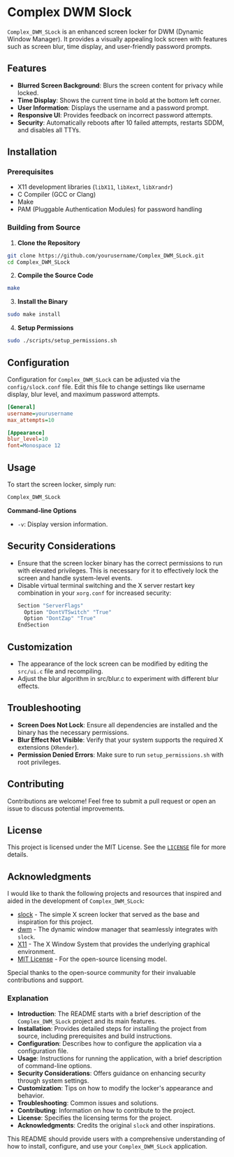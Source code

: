 # Complex DWM Slock

`Complex_DWM_SLock` is an enhanced screen locker for DWM (Dynamic Window Manager). It provides a visually
 appealing lock screen with features such as screen blur, time display, and user-friendly password prompts.

## Features

- **Blurred Screen Background**: Blurs the screen content for privacy while locked.
- **Time Display**: Shows the current time in bold at the bottom left corner.
- **User Information**: Displays the username and a password prompt.
- **Responsive UI**: Provides feedback on incorrect password attempts.
- **Security**: Automatically reboots after 10 failed attempts, restarts SDDM, and disables all TTYs.

## Installation

### Prerequisites

- X11 development libraries (`libX11`, `libXext`, `libXrandr`)
- C Compiler (GCC or Clang)
- Make
- PAM (Pluggable Authentication Modules) for password handling

### Building from Source

1. **Clone the Repository**
  ```bash
  git clone https://github.com/yourusername/Complex_DWM_SLock.git
  cd Complex_DWM_SLock
  ```

2. **Compile the Source Code**
  ```bash
  make
  ```

3. **Install the Binary**
  ```bash
  sudo make install
  ```

4. **Setup Permissions**
  ```bash
  sudo ./scripts/setup_permissions.sh
  ```

## Configuration

Configuration for `Complex_DWM_SLock` can be adjusted via the `config/slock.conf` file. Edit this file to
change settings like username display, blur level, and maximum password attempts. 
 
  ```ini
  [General] 
  username=yourusername
  max_attempts=10

  [Appearance]
  blur_level=10
  font=Monospace 12
  ```
 
## Usage

To start the screen locker, simply run:

  ```bash
  Complex_DWM_SLock
  ```

**Command-line Options**
- `-v`: Display version information.

## Security Considerations

- Ensure that the screen locker binary has the correct permissions to run with elevated privileges. This is
  necessary for it to effectively lock the screen and handle system-level events.
- Disable virtual terminal switching and the X server restart key combination in your `xorg.conf` for increased
  security:
  ```bash
  Section "ServerFlags"
    Option "DontVTSwitch" "True"
    Option "DontZap" "True"
  EndSection
  ```

## Customization

- The appearance of the lock screen can be modified by editing the `src/ui.c` file and recompiling.
- Adjust the blur algorithm in src/blur.c to experiment with different blur effects.

## Troubleshooting

- **Screen Does Not Lock**: Ensure all dependencies are installed and the binary has the necessary permissions.
- **Blur Effect Not Visible**: Verify that your system supports the required X extensions (`XRender`).
- **Permission Denied Errors**: Make sure to run `setup_permissions.sh` with root privileges.

## Contributing

Contributions are welcome! Feel free to submit a pull request or open an issue to discuss potential improvements.

## License

This project is licensed under the MIT License. See the [`LICENSE`](LICENSE) file for more details.

## Acknowledgments

I would like to thank the following projects and resources that inspired and aided in the development of `Complex_DWM_SLock`:

- [slock](https://tools.suckless.org/slock/) - The simple X screen locker that served as the base and inspiration for this project.
- [dwm](https://dwm.suckless.org/) - The dynamic window manager that seamlessly integrates with `slock`.
- [X11](https://www.x.org/wiki/) - The X Window System that provides the underlying graphical environment.
- [MIT License](https://opensource.org/licenses/MIT) - For the open-source licensing model.

Special thanks to the open-source community for their invaluable contributions and support.


### Explanation

- **Introduction**: The README starts with a brief description of the `Complex_DWM_SLock` project and its main features.
- **Installation**: Provides detailed steps for installing the project from source, including prerequisites and build instructions.
- **Configuration**: Describes how to configure the application via a configuration file.
- **Usage**: Instructions for running the application, with a brief description of command-line options.
- **Security Considerations**: Offers guidance on enhancing security through system settings.
- **Customization**: Tips on how to modify the locker's appearance and behavior.
- **Troubleshooting**: Common issues and solutions.
- **Contributing**: Information on how to contribute to the project.
- **License**: Specifies the licensing terms for the project.
- **Acknowledgments**: Credits the original `slock` and other inspirations.

This README should provide users with a comprehensive understanding of how to install, configure, and use your
`Complex_DWM_SLock` application.

